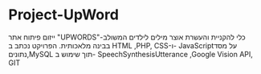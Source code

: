 # Project-UpWord
ייזום פיתוח אתר  "UPWORDS"-כלי להקניית והעשרת אוצר מילים לילדים המשולב בבינה מלאכותית. הפרויקט נכתב ב HTML ,PHP, CSS-ו- JavaScriptעל מסד נתונים,MySQL   תוך שימוש ב-  SpeechSynthesisUtterance ,Google Vision API, GIT
